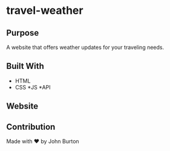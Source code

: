 # travel-weather

## Purpose
A website that offers weather updates for your traveling needs.

## Built With
* HTML
* CSS
*JS
*API


## Website

## Contribution
Made with ❤️ by John Burton

